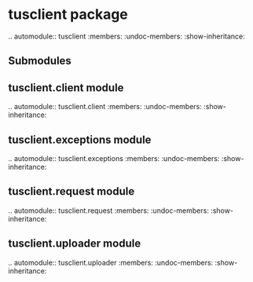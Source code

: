 tusclient package
=================

.. automodule:: tusclient
    :members:
    :undoc-members:
    :show-inheritance:

Submodules
----------

tusclient.client module
-----------------------

.. automodule:: tusclient.client
    :members:
    :undoc-members:
    :show-inheritance:

tusclient.exceptions module
---------------------------

.. automodule:: tusclient.exceptions
    :members:
    :undoc-members:
    :show-inheritance:

tusclient.request module
------------------------

.. automodule:: tusclient.request
    :members:
    :undoc-members:
    :show-inheritance:

tusclient.uploader module
-------------------------

.. automodule:: tusclient.uploader
    :members:
    :undoc-members:
    :show-inheritance:


